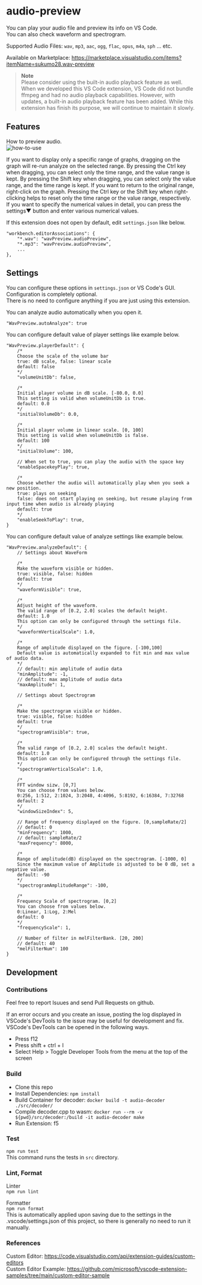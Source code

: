 # audio-preview

You can play your audio file and preview its info on VS Code.  
You can also check waveform and spectrogram.

Supported Audio Files: `wav`, `mp3`, `aac`, `ogg`, `flac`, `opus`, `m4a`, `sph` ... etc.

Available on Marketplace: https://marketplace.visualstudio.com/items?itemName=sukumo28.wav-preview

> **Note**  
> Please consider using the built-in audio playback feature as well.
> When we developed this VS Code extension, VS Code did not bundle ffmpeg and had no audio playback capabilities.
> However, with updates, a built-in audio playback feature has been added.
> While this extension has finish its purpose, we will continue to maintain it slowly.

## Features

How to preview audio.  
![how-to-use](https://github.com/sukumo28/vscode-audio-preview/blob/main/images/how-to-use.gif?raw=true)

If you want to display only a specific range of graphs, dragging on the graph will re-run analyze on the selected range.
By pressing the Ctrl key when dragging, you can select only the time range, and the value range is kept.
By pressing the Shift key when dragging, you can select only the value range, and the time range is kept.
If you want to return to the original range, right-click on the graph.
Pressing the Ctrl key or the Shift key when right-clicking helps to reset only the time range or the value range, respectively.
If you want to specify the numerical values in detail, you can press the settings▼ button and enter various numerical values.

If this extension does not open by default, edit `settings.json` like below.

```jsonc
"workbench.editorAssociations": {
    "*.wav": "wavPreview.audioPreview",
    "*.mp3": "wavPreview.audioPreview",
    ...
},
```

## Settings

You can configure these options in `settings.json` or VS Code's GUI.  
Configuration is completely optional.  
There is no need to configure anything if you are just using this extension.

You can analyze audio automatically when you open it.

```jsonc
"WavPreview.autoAnalyze": true
```

You can configure default value of player settings like example below.

```jsonc
"WavPreview.playerDefault": {
    /*
    Choose the scale of the volume bar
    true: dB scale, false: linear scale
    default: false
    */
    "volumeUnitDb": false,

    /*
    Initial player volume in dB scale. [-80.0, 0.0]
    This setting is valid when volumeUnitDb is true.
    default: 0.0
    */
    "initialVolumeDb": 0.0,

    /*
    Initial player volume in linear scale. [0, 100]
    This setting is valid when volumeUnitDb is false.
    default: 100
    */
    "initialVolume": 100,

    // When set to true, you can play the audio with the space key
    "enableSpacekeyPlay": true,

    /*
    Choose whether the audio will automatically play when you seek a new position.
    true: plays on seeking
    false: does not start playing on seeking, but resume playing from input time when audio is already playing
    default: true
    */
    "enableSeekToPlay": true,
}
```

You can configure default value of analyze settings like example below.

```jsonc
"WavPreview.analyzeDefault": {
    // Settings about WaveForm

    /*
    Make the waveform visible or hidden.
    true: visible, false: hidden
    default: true
    */
    "waveformVisible": true,

    /*
    Adjust height of the waveform.
    The valid range of [0.2, 2.0] scales the default height.
    default: 1.0
    This option can only be configured through the settings file.
    */
    "waveformVerticalScale": 1.0,

    /*
    Range of amplitude displayed on the figure. [-100,100]
    Default value is automatically expanded to fit min and max value of audio data.
    */
    // default: min amplitude of audio data
    "minAmplitude": -1,
    // default: max amplitude of audio data
    "maxAmplitude": 1,

    // Settings about Spectrogram

    /*
    Make the spectrogram visible or hidden.
    true: visible, false: hidden
    default: true
    */
    "spectrogramVisible": true,

    /*
    The valid range of [0.2, 2.0] scales the default height.
    default: 1.0
    This option can only be configured through the settings file.
    */
    "spectrogramVerticalScale": 1.0,

    /*
    FFT window sizw. [0,7]
    You can choose from values below.
    0:256, 1:512, 2:1024, 3:2048, 4:4096, 5:8192, 6:16384, 7:32768
    default: 2
    */
    "windowSizeIndex": 5,

    // Range of frequency displayed on the figure. [0,sampleRate/2]
    // default: 0
    "minFrequency": 1000,
    // default: sampleRate/2
    "maxFrequency": 8000,

    /*
    Range of amplitude(dB) displayed on the spectrogram. [-1000, 0]
    Since the maximum value of Amplitude is adjusted to be 0 dB, set a negative value.
    default: -90
    */
    "spectrogramAmplitudeRange": -100,

    /*
    Frequency Scale of spectrogram. [0,2]
    You can choose from values below.
    0:Linear, 1:Log, 2:Mel
    default: 0
    */
    "frequencyScale": 1,

    // Number of filter in melFilterBank. [20, 200]
    // default: 40
    "melFilterNum": 100
}
```

## Development

### Contributions

Feel free to report Isuues and send Pull Requests on github.

If an error occurs and you create an issue, posting the log displayed in VSCode's DevTools to the issue may be useful for development and fix.  
VSCode's DevTools can be opened in the following ways.

- Press f12
- Press shift + ctrl + I
- Select Help > Toggle Developer Tools from the menu at the top of the screen

### Build

- Clone this repo
- Install Dependencies: `npm install`
- Build Container for decoder: `docker build -t audio-decoder ./src/decoder/`
- Compile decoder.cpp to wasm: `docker run --rm -v ${pwd}/src/decoder:/build -it audio-decoder make`
- Run Extension: f5

### Test

`npm run test`  
This command runs the tests in `src` directory.

### Lint, Format

Linter  
`npm run lint`

Formatter  
`npm run format`  
This is automatically applied upon saving due to the settings in the .vscode/settings.json of this project, so there is generally no need to run it manually.

### References

Custom Editor: https://code.visualstudio.com/api/extension-guides/custom-editors  
Custom Editor Example: https://github.com/microsoft/vscode-extension-samples/tree/main/custom-editor-sample
